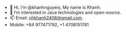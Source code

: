 - 👋 Hi, I’m @khanhnguyenj. My name is Khanh.
- 👀 I’m interested in Java technologies and open-source.
- 📫 Email: nhkhanh2406@gmail.com. 
- Mobile: +84 977471792, +1 4708151781

<!---
khanhnguyenj/khanhnguyenj is a ✨ special ✨ repository because its `README.md` (this file) appears on your GitHub profile.
You can click the Preview link to take a look at your changes.
--->
